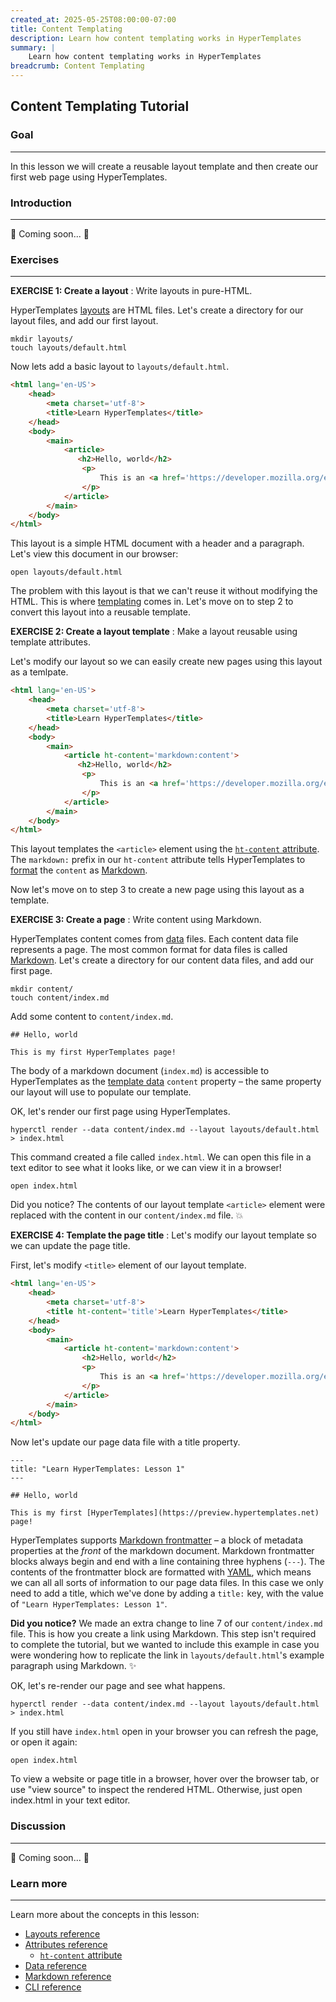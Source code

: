 ```yaml
---
created_at: 2025-05-25T08:00:00-07:00
title: Content Templating
description: Learn how content templating works in HyperTemplates
summary: |
    Learn how content templating works in HyperTemplates
breadcrumb: Content Templating
---
```


## Content Templating Tutorial

<auto-toc selectors='h3,h4,h5,h6,dl dt'></auto-toc>

### Goal
--------

In this lesson we will create a reusable layout template and then create our first web page using HyperTemplates.

### Introduction
----------------

🚧 Coming soon... 🚧

### Exercises
-------------

**EXERCISE 1: Create a layout**
: Write layouts in pure-HTML.

  HyperTemplates [layouts] are HTML files.
  Let's create a directory for our layout files, and add our first layout.
  
  ```plaintext
  mkdir layouts/
  touch layouts/default.html
  ```
  
  Now lets add a basic layout to `layouts/default.html`.
  
  <code-snippet ht-block filename="layouts/default.html">
  
  ```html
  <html lang='en-US'>
      <head>
          <meta charset='utf-8'>
          <title>Learn HyperTemplates</title>
      </head>
      <body>
          <main>
              <article>
                 <h2>Hello, world</h2>
                  <p>
                      This is an <a href='https://developer.mozilla.org/en-US/docs/Web/HTML'>HTML</a> layout!
                  </p>
              </article>
          </main>
      </body>
  </html>
  ```
  
  </code-snippet>

  This layout is a simple HTML document with a header and a paragraph.
  Let's view this document in our browser:

  ```plaintext
  open layouts/default.html
  ```

  The problem with this layout is that we can't reuse it without modifying the HTML.
  This is where [templating](/docs/#introduction-to-templating) comes in.
  Let's move on to step 2 to convert this layout into a reusable template.

**EXERCISE 2: Create a layout template**
: Make a layout reusable using template attributes.

  Let's modify our layout so we can easily create new pages using this layout as a temlpate.

  <code-snippet ht-block filename="layouts/default.html" highlight='8'>
  
  ```html
  <html lang='en-US'>
      <head>
          <meta charset='utf-8'>
          <title>Learn HyperTemplates</title>
      </head>
      <body>
          <main>
              <article ht-content='markdown:content'>
                 <h2>Hello, world</h2>
                  <p>
                      This is an <a href='https://developer.mozilla.org/en-US/docs/Web/HTML'>HTML</a> layout!
                  </p>
              </article>
          </main>
      </body>
  </html>
  ```
  
  </code-snippet>

  This layout templates the `<article>` element using the [`ht-content` attribute](/docs/reference/core/attributes/ht-content/).
  The `markdown:` prefix in our `ht-content` attribute tells HyperTemplates to [format](/docs/reference/core/attributes/ht-content/#content-formats) the `content` as [Markdown](/docs/reference/core/markdown/).

  Now let's move on to step 3 to create a new page using this layout as a template.

**EXERCISE 3: Create a page**
: Write content using Markdown.

  HyperTemplates content comes from [data] files.
  Each content data file represents a page.
  The most common format for data files is called [Markdown].
  Let's create a directory for our content data files, and add our first page.

  ```plaintext
  mkdir content/
  touch content/index.md
  ```

  Add some content to `content/index.md`.
  
  <code-snippet ht-block filename="content/index.md">
  
  ```plaintext
  ## Hello, world
  
  This is my first HyperTemplates page!
  ```
  
  </code-snippet>
  
  The body of a markdown document (`index.md`) is accessible to HyperTemplates as the [template data](/docs/reference/core/data/) `content` property – the same property our layout will use to populate our template.
  
  OK, let's render our first page using HyperTemplates.
  
  ```shell
  hyperctl render --data content/index.md --layout layouts/default.html > index.html
  ```

  This command created a file called `index.html`.
  We can open this file in a text editor to see what it looks like, or we can view it in a browser!
  
  ```plaintext
  open index.html
  ```

  Did you notice?
  The contents of our layout template `<article>` element were replaced with the content in our `content/index.md` file. :boom:

**EXERCISE 4: Template the page title**
: Let's modify our layout template so we can update the page title.

  First, let's modify `<title>` element of our layout template.

  <code-snippet ht-block filename="layouts/default.html" highlight='4'>
  
  ```html
  <html lang='en-US'>
      <head>
          <meta charset='utf-8'>
          <title ht-content='title'>Learn HyperTemplates</title>
      </head>
      <body>
          <main>
              <article ht-content='markdown:content'>
                  <h2>Hello, world</h2>
                  <p>
                      This is an <a href='https://developer.mozilla.org/en-US/docs/Web/HTML'>HTML</a> layout!
                  </p>
              </article>
          </main>
      </body>
  </html>
  ```
  
  </code-snippet>

  Now let's update our page data file with a title property.

  <code-snippet ht-block filename="content/index.md" highlight='1-3' with-line-numbers>
  
  ```plaintext
  ---
  title: "Learn HyperTemplates: Lesson 1"
  ---

  ## Hello, world
  
  This is my first [HyperTemplates](https://preview.hypertemplates.net) page!
  ```
  
  </code-snippet>

  HyperTemplates supports [Markdown frontmatter](/docs/reference/core/markdown/) – a block of metadata properties at the _front_ of the markdown document.
  Markdown frontmatter blocks always begin and end with a line containing three hyphens (`---`).
  The contents of the frontmatter block are formatted with [YAML], which means we can all all sorts of information to our page data files.
  In this case we only need to add a title, which we've done by adding a `title:` key, with the value of `"Learn HyperTemplates: Lesson 1"`.

  <doc-quote ht-block>

  **Did you notice?**
  We made an extra change to line 7 of our `content/index.md` file.
  This is how you create a link using Markdown.
  This step isn't required to complete the tutorial, but we wanted to include this example in case you were wondering how to replicate the link in `layouts/default.html`'s example paragraph using Markdown. :sparkles:

  <learn-more ht-block href='/docs/reference/core/markdown/'></learn-more>

  </doc-quote>

  OK, let's re-render our page and see what happens.
  
  ```shell
  hyperctl render --data content/index.md --layout layouts/default.html > index.html
  ```

  If you still have `index.html` open in your browser you can refresh the page, or open it again: 

  ```plaintext
  open index.html
  ```

  To view a website or page title in a browser, hover over the browser tab, or use "view source" to inspect the rendered HTML. 
  Otherwise, just open index.html in your text editor.


### Discussion
--------------

🚧 Coming soon... 🚧

### Learn more
--------------

Learn more about the concepts in this lesson:

* [Layouts reference](/docs/reference/core/layouts/)
* [Attributes reference](/docs/reference/core/attributes/)
  * [`ht-content` attribute](/docs/reference/core/ht-content/)
* [Data reference](/docs/reference/core/data/)
* [Markdown reference](/docs/reference/core/markdown/)
* [CLI reference](/docs/reference/cli/)


<tutorial-nav ht-block 
         next-href='../lesson-2/' 
         next-label='Lesson 2: Attribute Templating'></tutorial-nav>


<!-- Links -->
[layouts]: /docs/reference/core/layouts/
[data]: /docs/reference/core/data/
[Markdown]: /docs/reference/core/markdown/
[YAML]: https://yaml.org

